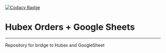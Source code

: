 [![Codacy Badge](https://app.codacy.com/project/badge/Grade/82d65a05b92c4c98aa47d13bf0f68a76)](https://www.codacy.com/gh/M9SCO/HubexOrders/dashboard?utm_source=github.com&amp;utm_medium=referral&amp;utm_content=M9SCO/HubexOrders&amp;utm_campaign=Badge_Grade)

# Hubex Orders + Google Sheets

------------

Repository for bridge to Hubex and GoogleSheet